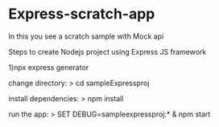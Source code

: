 # Express-scratch-app
In this you see a scratch sample with Mock api



Steps to create Nodejs project using Express JS framework

1)npx express generator <urprojectname-sampleExpress>

 change directory:
     > cd sampleExpressproj

   install dependencies:
     > npm install

   run the app:
     > SET DEBUG=sampleexpressproj:* & npm start